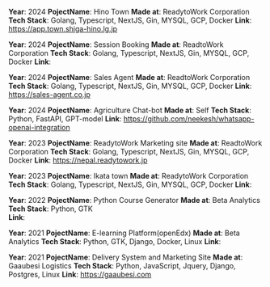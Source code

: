 **Year**: 2024
**PojectName**: Hino Town
**Made at**: ReadytoWork Corporation
**Tech Stack**: Golang, Typescript, NextJS, Gin, MYSQL, GCP, Docker
**Link**: https://app.town.shiga-hino.lg.jp

**Year**: 2024
**PojectName**: Session Booking 
**Made at**: ReadtoWork Corporation
**Tech Stack**: Golang, Typescript, NextJS, Gin, MYSQL, GCP, Docker
**Link**: 

**Year**: 2024
**PojectName**: Sales Agent
**Made at**: ReadtoWork Corporation
**Tech Stack**: Golang, Typescript, NextJS, Gin, MYSQL, GCP, Docker
**Link**: https://sales-agent.co.jp


**Year**: 2024
**PojectName**: Agriculture Chat-bot
**Made at**: Self
**Tech Stack**: Python, FastAPI, GPT-model
**Link**: https://github.com/neekesh/whatsapp-openai-integration

**Year**: 2023
**PojectName**: ReadytoWork Marketing site
**Made at**:  ReadtoWork Corporation
**Tech Stack**: Golang, Typescript, NextJS, Gin, MYSQL, GCP, Docker
**Link**: https://nepal.readytowork.jp

**Year**: 2023
**PojectName**: Ikata town
**Made at**: ReadytoWork Corporation
**Tech Stack**: Golang, Typescript, NextJS, Gin, MYSQL, GCP, Docker
**Link**: 

**Year**: 2022
**PojectName**: Python Course Generator
**Made at**: Beta Analytics
**Tech Stack**: Python, GTK  
**Link**: 

**Year**: 2021
**PojectName**: E-learning Platform(openEdx)
**Made at**: Beta Analytics
**Tech Stack**: Python, GTK, Django, Docker, Linux
**Link**: 

**Year**: 2021
**PojectName**:  Delivery System and Marketing Site
**Made at**: Gaaubesi Logistics
**Tech Stack**: Python, JavaScript, Jquery, Django, Postgres, Linux
**Link**: https://gaaubesi.com

